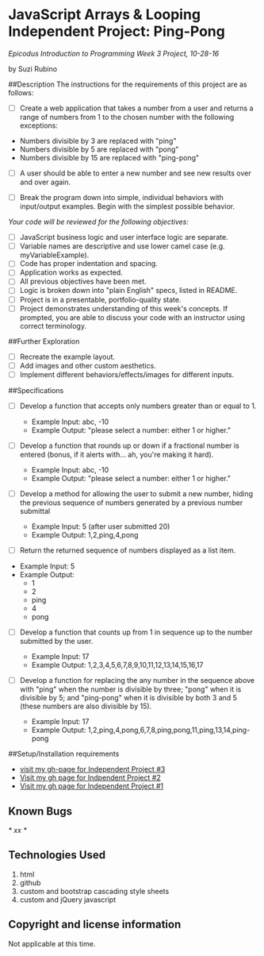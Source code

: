 # JavaScript Arrays & Looping Independent Project: Ping-Pong
_*Epicodus Introduction to Programming Week 3 Project, 10-28-16*_

by Suzi Rubino

##Description
The instructions for the requirements of this project are as follows:

 - [ ] Create a web application that takes a number from a user and returns a range of numbers from 1 to the chosen number with the following exceptions:

  - Numbers divisible by 3 are replaced with "ping"
  - Numbers divisible by 5 are replaced with "pong"
  - Numbers divisible by 15 are replaced with "ping-pong"

 - [ ] A user should be able to enter a new number and see new results over and over again.

 - [ ] Break the program down into simple, individual behaviors with input/output examples. Begin with the simplest possible behavior.

_*Your code will be reviewed for the following objectives:*_

 - [ ] JavaScript business logic and user interface logic are separate.
 - [ ] Variable names are descriptive and use lower camel case (e.g. myVariableExample).
 - [ ] Code has proper indentation and spacing.
 - [ ] Application works as expected.
 - [ ] All previous objectives have been met.
 - [ ] Logic is broken down into "plain English" specs, listed in README.
 - [ ] Project is in a presentable, portfolio-quality state.
 - [ ] Project demonstrates understanding of this week's concepts. If prompted, you are able to discuss your code with an instructor using correct terminology.

##Further Exploration
- [ ] Recreate the example layout.
- [ ] Add images and other custom aesthetics.
- [ ] Implement different behaviors/effects/images for different inputs.

##Specifications

- [  ] Develop a function that accepts only numbers greater than or equal to 1.
  -  Example Input: abc, -10
  -  Example Output: "please select a number: either 1 or higher."

- [  ] Develop a function that rounds up or down if a fractional number is entered (bonus, if it alerts with... ah, you're making it hard).
   -  Example Input: abc, -10
   -  Example Output: "please select a number: either 1 or higher."

- [ ] Develop a method for allowing the user to submit a new number, hiding the  previous sequence of numbers generated by a previous number submittal
  - Example Input: 5 (after user submitted 20)
  - Example Output: 1,2,ping,4,pong

 - [ ] Return the returned sequence of numbers displayed as a list item.
  - Example Input: 5
  - Example Output:
      - 1
      - 2
      - ping
      - 4
      - pong


- [ ] Develop a function that counts up from 1 in sequence up to the number submitted by the user.
  - Example Input: 17
  - Example Output: 1,2,3,4,5,6,7,8,9,10,11,12,13,14,15,16,17

- [ ] Develop a function for replacing the any number in the sequence above with "ping" when the number is divisible by three; "pong" when it is divisible by 5; and "ping-pong" when it is divisible by both 3 and 5 (these numbers are also divisible by 15).
  - Example Input: 17
  - Example Output: 1,2,ping,4,pong,6,7,8,ping,pong,11,ping,13,14,ping-pong


##Setup/Installation requirements
* [visit my gh-page for Independent Project #3](https://suzirubi.github.io/ping-pong)
* [Visit my gh page for Indpendent Project #2](https://suzirubi.github.io/Independent-Project-Week-2/)
* [Visit my gh page for Independent Project #1](https://suzirubi.github.io/portfolioFix/)

## Known Bugs
_* xx *_


## Technologies Used

1. html
2. github
3. custom and bootstrap cascading style sheets
4. custom and jQuery javascript

## Copyright and license information

Not applicable at this time.
